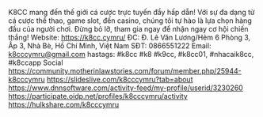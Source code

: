K8CC mang đến thế giới cá cược trực tuyến đầy hấp dẫn! Với sự đa dạng từ cá cược thể thao, game slot, đến casino, chúng tôi tự hào là lựa chọn hàng đầu của người chơi. Đừng bỏ lỡ, tham gia ngay để nhận ngay cơ hội chiến thắng!
Website: https://k8cc.cymru/
ĐC: Đ. Lê Văn Lương/Hẻm 6 Phòng 3, Ấp 3, Nhà Bè, Hồ Chí Minh, Việt Nam
SĐT: 0866551222
Email: k8cccymru@gmail.com
hastags: #k8cc #k8 #k9cc, #k8cc01, #nhacaik8cc, #k8ccapp
Social
https://community.motherinlawstories.com/forum/member.php/25944-k8cccymru
https://slideslive.com/k8cccymru?tab=about
https://www.dnnsoftware.com/activity-feed/my-profile/userid/3230260
https://participate.oidp.net/profiles/k8cccymru/activity
https://hulkshare.com/k8cccymru